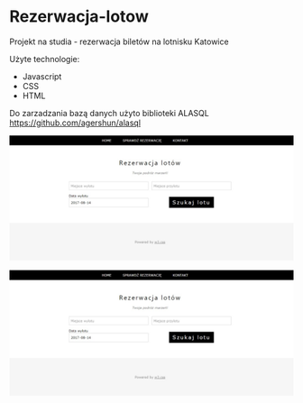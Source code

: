 # Rezerwacja-lotow
Projekt na studia - rezerwacja biletów na lotnisku Katowice

Użyte technologie:
- Javascript
- CSS
- HTML

Do zarzadzania bazą danych użyto biblioteki ALASQL https://github.com/agershun/alasql





![Screenshot](screenshot.jpg)


![Screenshot](screenshot.jpg)
